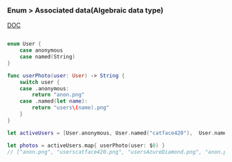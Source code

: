 ### Enum > Associated data(Algebraic data type)


[DOC](https://developer.apple.com/library/content/documentation/Swift/Conceptual/Swift_Programming_Language/Enumerations.html)

```Swift

enum User {
    case anonymous
    case named(String)
}

func userPhoto(user: User) -> String {
    switch user {
    case .anonymous:
        return "anon.png"
    case .named(let name):
        return "users\(name).png"
    }
}

let activeUsers = [User.anonymous, User.named("catface420"),  User.named("AzureDiamond"), User.anonymous]

let photos = activeUsers.map{ userPhoto(user: $0) } 
// ["anon.png", "userscatface420.png", "usersAzureDiamond.png", "anon.png"]


```